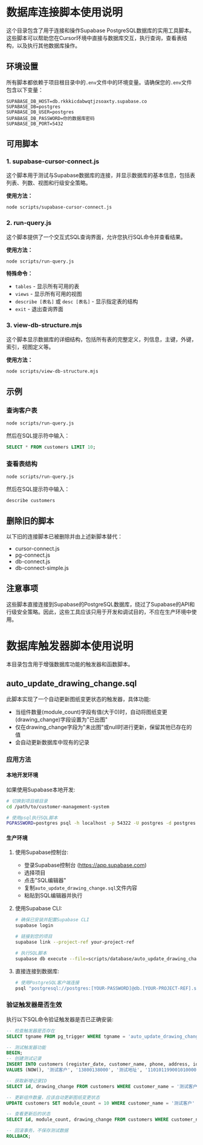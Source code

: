 # 数据库连接脚本使用说明

这个目录包含了用于连接和操作Supabase PostgreSQL数据库的实用工具脚本。这些脚本可以帮助您在Cursor环境中直接与数据库交互，执行查询，查看表结构，以及执行其他数据库操作。

## 环境设置

所有脚本都依赖于项目根目录中的`.env`文件中的环境变量。请确保您的`.env`文件包含以下变量：

```
SUPABASE_DB_HOST=db.rkkkicdabwqtjzsoaxty.supabase.co
SUPABASE_DB=postgres
SUPABASE_DB_USER=postgres
SUPABASE_DB_PASSWORD=你的数据库密码
SUPABASE_DB_PORT=5432
```

## 可用脚本

### 1. supabase-cursor-connect.js

这个脚本用于测试与Supabase数据库的连接，并显示数据库的基本信息，包括表列表、列数、视图和行级安全策略。

**使用方法：**
```bash
node scripts/supabase-cursor-connect.js
```

### 2. run-query.js

这个脚本提供了一个交互式SQL查询界面，允许您执行SQL命令并查看结果。

**使用方法：**
```bash
node scripts/run-query.js
```

**特殊命令：**
- `tables` - 显示所有可用的表
- `views` - 显示所有可用的视图
- `describe [表名]` 或 `desc [表名]` - 显示指定表的结构
- `exit` - 退出查询界面

### 3. view-db-structure.mjs

这个脚本显示数据库的详细结构，包括所有表的完整定义，列信息，主键，外键，索引，视图定义等。

**使用方法：**
```bash
node scripts/view-db-structure.mjs
```

## 示例

### 查询客户表

```bash
node scripts/run-query.js
```

然后在SQL提示符中输入：
```sql
SELECT * FROM customers LIMIT 10;
```

### 查看表结构

```bash
node scripts/run-query.js
```

然后在SQL提示符中输入：
```
describe customers
```

## 删除旧的脚本

以下旧的连接脚本已被删除并由上述新脚本替代：
- cursor-connect.js
- pg-connect.js
- db-connect.js
- db-connect-simple.js

## 注意事项

这些脚本直接连接到Supabase的PostgreSQL数据库，绕过了Supabase的API和行级安全策略。因此，这些工具应该只用于开发和调试目的，不应在生产环境中使用。

# 数据库触发器脚本使用说明

本目录包含用于增强数据库功能的触发器和函数脚本。

## auto_update_drawing_change.sql

此脚本实现了一个自动更新图纸变更状态的触发器，具体功能:

- 当组件数量(module_count)字段有值(大于0)时，自动将图纸变更(drawing_change)字段设置为"已出图"
- 仅在drawing_change字段为"未出图"或null时进行更新，保留其他已存在的值
- 会自动更新数据库中现有的记录

### 应用方法

#### 本地开发环境

如果使用Supabase本地开发:

```bash
# 切换到项目根目录
cd /path/to/customer-management-system

# 使用psql执行SQL脚本
PGPASSWORD=postgres psql -h localhost -p 54322 -U postgres -d postgres -f scripts/database/auto_update_drawing_change.sql
```

#### 生产环境

1. 使用Supabase控制台:

   - 登录Supabase控制台 (https://app.supabase.com)
   - 选择项目
   - 点击"SQL编辑器"
   - 复制`auto_update_drawing_change.sql`文件内容
   - 粘贴到SQL编辑器并执行

2. 使用Supabase CLI:

   ```bash
   # 确保已安装并配置Supabase CLI
   supabase login
   
   # 链接到您的项目
   supabase link --project-ref your-project-ref
   
   # 执行SQL脚本
   supabase db execute --file=scripts/database/auto_update_drawing_change.sql
   ```

3. 直接连接到数据库:

   ```bash
   # 使用PostgreSQL客户端连接
   psql "postgresql://postgres:[YOUR-PASSWORD]@db.[YOUR-PROJECT-REF].supabase.co:5432/postgres" -f scripts/database/auto_update_drawing_change.sql
   ```

### 验证触发器是否生效

执行以下SQL命令验证触发器是否已正确安装:

```sql
-- 检查触发器是否存在
SELECT tgname FROM pg_trigger WHERE tgname = 'auto_update_drawing_change_trigger';

-- 测试触发器功能
BEGIN;
-- 创建测试记录
INSERT INTO customers (register_date, customer_name, phone, address, id_card, salesman, module_count, drawing_change)
VALUES (NOW(), '测试客户', '13800138000', '测试地址', '110101199001010000', '测试业务员', 0, '未出图');

-- 获取新增记录ID
SELECT id, drawing_change FROM customers WHERE customer_name = '测试客户' ORDER BY created_at DESC LIMIT 1;

-- 更新组件数量，应该自动更新图纸变更状态
UPDATE customers SET module_count = 10 WHERE customer_name = '测试客户' AND created_at = (SELECT MAX(created_at) FROM customers WHERE customer_name = '测试客户');

-- 查看更新后的状态
SELECT id, module_count, drawing_change FROM customers WHERE customer_name = '测试客户' ORDER BY created_at DESC LIMIT 1;

-- 回滚事务，不保存测试数据
ROLLBACK;
``` 